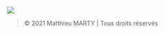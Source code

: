 ![](https://i.ibb.co/Yc7bFWF/Formagest-Cover-2.jpg)

> © 2021 Matthieu MARTY | Tous droits réservés
